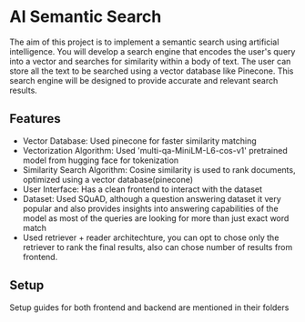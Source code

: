 # AI Semantic Search

The aim of this project is to implement a semantic search using artificial intelligence. You will develop a search engine that encodes the user's query into a vector and searches for similarity within a body of text. The user can store all the text to be searched using a vector database like Pinecone. This search engine will be designed to provide accurate and relevant search results.

## Features

* Vector Database: Used pinecone for faster similarity matching
* Vectorization Algorithm: Used 'multi-qa-MiniLM-L6-cos-v1' pretrained model from hugging face for tokenization
* Similarity Search Algorithm: Cosine similarity is used to rank documents, optimized using a vector database(pinecone)
* User Interface: Has a clean frontend to interact with the dataset
* Dataset: Used SQuAD, although a question answering dataset it very popular and also provides insights into answering capabilities of the model as most of the queries are looking for more than just exact word match
* Used retriever + reader architechture, you can opt to chose only the retriever to rank the final results, also can chose number of results from frontend.

## Setup

Setup guides for both frontend and backend are mentioned in their folders
